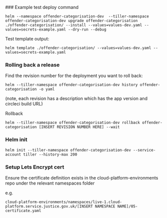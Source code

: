 
### Example test deploy command

```
helm --namespace offender-categorisation-dev  --tiller-namespace offender-categorisation-dev upgrade offender-categorisation ./offender-categorisation/ --install --values=values-dev.yaml --values=secrets-example.yaml --dry-run --debug
```

Test template output:

```
helm template ./offender-categorisation/ --values=values-dev.yaml --values=secrets-example.yaml
```

### Rolling back a release
Find the revision number for the deployment you want to roll back:
```
helm --tiller-namespace offender-categorisation-dev history offender-categorisation -o yaml
```
(note, each revision has a description which has the app version and circleci build URL)

Rollback
```
helm --tiller-namespace offender-categorisation-dev rollback offender-categorisation [INSERT REVISION NUMBER HERE] --wait
```

### Helm init

```
helm init --tiller-namespace offender-categorisation-dev --service-account tiller --history-max 200
```

### Setup Lets Encrypt cert

Ensure the certificate definition exists in the cloud-platform-environments repo under the relevant namespaces folder

e.g.
```
cloud-platform-environments/namespaces/live-1.cloud-platform.service.justice.gov.uk/[INSERT NAMESPACE NAME]/05-certificate.yaml
```
